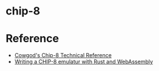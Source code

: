 # chip-8

# Reference

- [Cowgod's Chip-8 Technical Reference](http://devernay.free.fr/hacks/chip8/C8TECH10.HTM)
- [Writing a CHIP-8 emulatur with Rust and WebAssembly](https://blog.scottlogic.com/2017/12/13/chip8-emulator-webassembly-rust.html)
